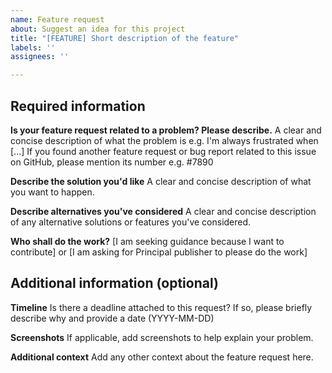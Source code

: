```yaml
---
name: Feature request
about: Suggest an idea for this project
title: "[FEATURE] Short description of the feature"
labels: ''
assignees: ''

---
```


## Required information

**Is your feature request related to a problem? Please describe.**
A clear and concise description of what the problem is e.g. I'm always frustrated when [...]
If you found another feature request or bug report related to this issue on GitHub, please mention its number e.g. #7890

**Describe the solution you'd like**
A clear and concise description of what you want to happen.

**Describe alternatives you've considered**
A clear and concise description of any alternative solutions or features you've considered.

**Who shall do the work?**
[I am seeking guidance because I want to contribute] or [I am asking for Principal publisher to please do the work]

## Additional information (optional)

**Timeline**
Is there a deadline attached to this request? If so, please briefly describe why and provide a date (YYYY-MM-DD)

**Screenshots**
If applicable, add screenshots to help explain your problem.

**Additional context**
Add any other context about the feature request here.
